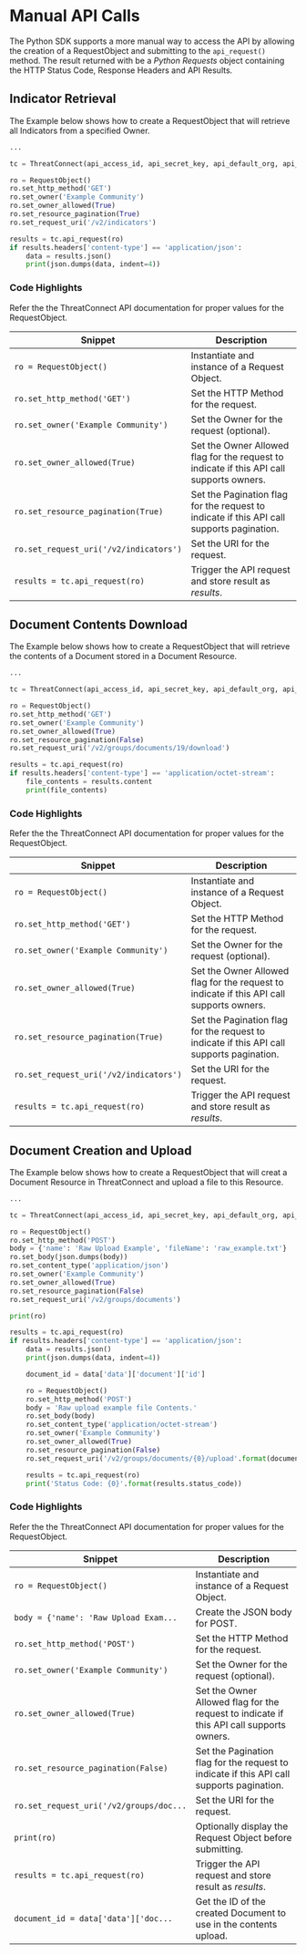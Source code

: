 # Manual API Calls
The Python SDK supports a more manual way to access the API by allowing the creation of a RequestObject and submitting to the `api_request()` method.  The result returned with be a *Python Requests* object containing the HTTP Status Code, Response Headers and API Results.


## Indicator Retrieval
The Example below shows how to create a RequestObject that will retrieve all Indicators from a specified Owner.

```python
...

tc = ThreatConnect(api_access_id, api_secret_key, api_default_org, api_base_url)

ro = RequestObject()
ro.set_http_method('GET')
ro.set_owner('Example Community')
ro.set_owner_allowed(True)
ro.set_resource_pagination(True)
ro.set_request_uri('/v2/indicators')

results = tc.api_request(ro)
if results.headers['content-type'] == 'application/json':
    data = results.json()
    print(json.dumps(data, indent=4))
```

### Code Highlights
Refer the the ThreatConnect API documentation for proper values for the RequestObject.

Snippet                                   | Description                                                                       |
----------------------------------------- | --------------------------------------------------------------------------------- |
`ro = RequestObject()`                    | Instantiate and instance of a Request Object. |
`ro.set_http_method('GET')`               | Set the HTTP Method for the request. |
`ro.set_owner('Example Community')`       | Set the Owner for the request (optional). |
`ro.set_owner_allowed(True)`              | Set the Owner Allowed flag for the request to indicate if this API call supports owners. |
`ro.set_resource_pagination(True)`        | Set the Pagination flag for the request to indicate if this API call supports pagination. |
`ro.set_request_uri('/v2/indicators')`    | Set the URI for the request. |
`results = tc.api_request(ro)`            | Trigger the API request and store result as *results*. |

## Document Contents Download
The Example below shows how to create a RequestObject that will retrieve the contents of a Document stored in a Document Resource.

```python
...

tc = ThreatConnect(api_access_id, api_secret_key, api_default_org, api_base_url)

ro = RequestObject()
ro.set_http_method('GET')
ro.set_owner('Example Community')
ro.set_owner_allowed(True)
ro.set_resource_pagination(False)
ro.set_request_uri('/v2/groups/documents/19/download')

results = tc.api_request(ro)
if results.headers['content-type'] == 'application/octet-stream':
    file_contents = results.content
    print(file_contents)
```

### Code Highlights
Refer the the ThreatConnect API documentation for proper values for the RequestObject.

Snippet                                   | Description                                                                       |
----------------------------------------- | --------------------------------------------------------------------------------- |
`ro = RequestObject()`                    | Instantiate and instance of a Request Object. |
`ro.set_http_method('GET')`               | Set the HTTP Method for the request. |
`ro.set_owner('Example Community')`       | Set the Owner for the request (optional). |
`ro.set_owner_allowed(True)`              | Set the Owner Allowed flag for the request to indicate if this API call supports owners. |
`ro.set_resource_pagination(True)`        | Set the Pagination flag for the request to indicate if this API call supports pagination. |
`ro.set_request_uri('/v2/indicators')`    | Set the URI for the request. |
`results = tc.api_request(ro)`            | Trigger the API request and store result as *results*. |

## Document Creation and Upload
The Example below shows how to create a RequestObject that will creat a Document Resource in ThreatConnect and upload a file to this Resource.

```python
...

tc = ThreatConnect(api_access_id, api_secret_key, api_default_org, api_base_url)

ro = RequestObject()
ro.set_http_method('POST')
body = {'name': 'Raw Upload Example', 'fileName': 'raw_example.txt'}
ro.set_body(json.dumps(body))
ro.set_content_type('application/json')
ro.set_owner('Example Community')
ro.set_owner_allowed(True)
ro.set_resource_pagination(False)
ro.set_request_uri('/v2/groups/documents')

print(ro)

results = tc.api_request(ro)
if results.headers['content-type'] == 'application/json':
    data = results.json()
    print(json.dumps(data, indent=4))

    document_id = data['data']['document']['id']

    ro = RequestObject()
    ro.set_http_method('POST')
    body = 'Raw upload example file Contents.'
    ro.set_body(body)
    ro.set_content_type('application/octet-stream')
    ro.set_owner('Example Community')
    ro.set_owner_allowed(True)
    ro.set_resource_pagination(False)
    ro.set_request_uri('/v2/groups/documents/{0}/upload'.format(document_id))

    results = tc.api_request(ro)
    print('Status Code: {0}'.format(results.status_code))
```

### Code Highlights
Refer the the ThreatConnect API documentation for proper values for the RequestObject.

Snippet                                   | Description                                                                       |
----------------------------------------- | --------------------------------------------------------------------------------- |
`ro = RequestObject()`                    | Instantiate and instance of a Request Object. |
`body = {'name': 'Raw Upload Exam...`     | Create the JSON body for POST. |
`ro.set_http_method('POST')`              | Set the HTTP Method for the request. |
`ro.set_owner('Example Community')`       | Set the Owner for the request (optional). |
`ro.set_owner_allowed(True)`              | Set the Owner Allowed flag for the request to indicate if this API call supports owners. |
`ro.set_resource_pagination(False)`       | Set the Pagination flag for the request to indicate if this API call supports pagination. |
`ro.set_request_uri('/v2/groups/doc...`   | Set the URI for the request. |
`print(ro)`                               | Optionally display the Request Object before submitting. |
`results = tc.api_request(ro)`            | Trigger the API request and store result as *results*. |
`document_id = data['data']['doc...`      | Get the ID of the created Document to use in the contents upload. |
